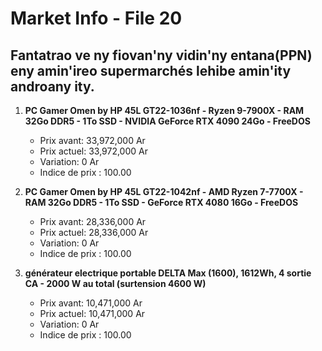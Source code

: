 # Market Info - File 20

## Fantatrao ve ny fiovan'ny vidin'ny entana(PPN) eny amin'ireo supermarchés lehibe amin'ity androany ity.

1. **PC Gamer Omen by HP 45L GT22-1036nf - Ryzen 9-7900X - RAM 32Go DDR5 - 1To SSD - NVIDIA GeForce RTX 4090 24Go - FreeDOS**
   - Prix avant: 33,972,000 Ar
   - Prix actuel: 33,972,000 Ar
   - Variation: 0 Ar
   - Indice de prix : 100.00

2. **PC Gamer Omen by HP 45L GT22-1042nf - AMD Ryzen 7-7700X - RAM 32Go DDR5 - 1To SSD - GeForce RTX 4080 16Go - FreeDOS**
   - Prix avant: 28,336,000 Ar
   - Prix actuel: 28,336,000 Ar
   - Variation: 0 Ar
   - Indice de prix : 100.00

3. **générateur electrique portable DELTA Max (1600), 1612Wh, 4 sortie CA - 2000 W au total (surtension 4600 W)**
   - Prix avant: 10,471,000 Ar
   - Prix actuel: 10,471,000 Ar
   - Variation: 0 Ar
   - Indice de prix : 100.00

